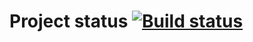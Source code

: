 # Project status [![Build status](https://ci.appveyor.com/api/projects/status/2q7348pglod7eb53/branch/main?svg=true)](https://ci.appveyor.com/project/FoRJim/carddeliveryorder/branch/main)